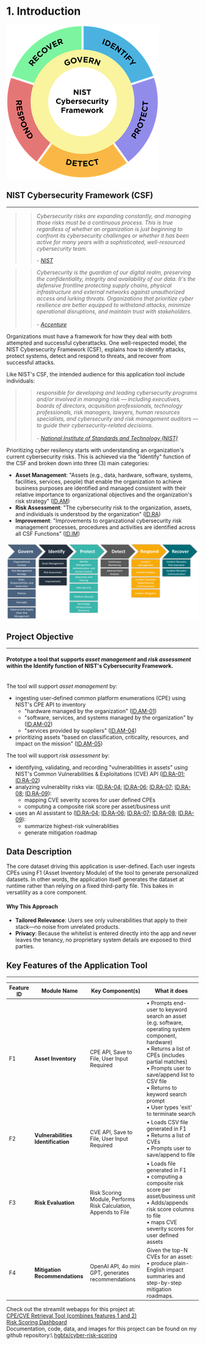 # 1. Introduction

![](https://github.com/hgbtx/cyber-risk-scoring/blob/main/img/csf_wheel_v3.png)

## NIST Cybersecurity Framework (CSF)

***

>>_Cybersecurity risks are expanding constantly, and managing those risks must be a continuous process. This is true regardless of whether an organization is just beginning to confront its cybersecurity challenges or whether it has been active for many years with a sophisticated, well-resourced cybersecurity team._
>>
>>\- _[NIST](https://nvlpubs.nist.gov/nistpubs/CSWP/NIST.CSWP.29.pdf)_

>>_Cybersecurity is the guardian of our digital realm, preserving the confidentiality, integrity and availability of our data. It's the defensive frontline protecting supply chains, physical infrastructure and external networks against unauthorized access and lurking threats.  Organizations that prioritize cyber resilience are better equipped to withstand attacks, minimize operational disruptions, and maintain trust with stakeholders._\
\
\- _[Accenture](https://www.accenture.com/us-en/insights/cyber-security-index)_

Organizations must have a framework for how they deal with both attempted and successful cyberattacks. One well-respected model, the NIST Cybersecurity Framework (CSF), explains how to identify attacks, protect systems, detect and respond to threats, and recover from successful attacks. 

Like NIST's CSF, the intended audience for this application tool include individuals:
>>_responsible for developing and leading cybersecurity programs and/or involved in managing risk — including executives, boards of directors, acquisition professionals, technology professionals, risk managers, lawyers, human resources specialists, and cybersecurity and risk management auditors — to guide their cybersecurity-related decisions._\
\
\- _[National Institute of Standards and Technology (NIST)](https://nvlpubs.nist.gov/nistpubs/CSWP/NIST.CSWP.29.pdf)_

Prioritizing cyber resilency starts with understanding an organization's current cybersecurity risks. This is achieved via the "Identify" function of the CSF and broken down into three (3) main categories:
* __Asset Management__:  "Assets (e.g., data, hardware, software, systems, facilities, services, people) that enable the organization to achieve business purposes are identified and managed consistent with their relative importance to organizational objectives and the organization's risk strategy" ([ID.AM](https://csrc.nist.gov/Projects/Cybersecurity-Framework/Filters#/csf/filters:~:text=Asset%20Management%20(ID.AM)%3A%20Assets%20(e.g.%2C%20data%2C%20hardware%2C%20software%2C%20systems%2C%20facilities%2C%20services%2C%20people)%20that%20enable%20the%20organization%20to%20achieve%20business%20purposes%20are%20identified%20and%20managed%20consistent%20with%20their%20relative%20importance%20to%20organizational%20objectives%20and%20the%20organization%27s%20risk%20strategy))
* __Risk Assessment__: "The cybersecurity risk to the organization, assets, and individuals is understood by the organization" ([ID.RA](https://csrc.nist.gov/Projects/Cybersecurity-Framework/Filters#/csf/filters:~:text=Risk%20Assessment%20(ID.RA)%3A%20The%20cybersecurity%20risk%20to%20the%20organization%2C%20assets%2C%20and%20individuals%20is%20understood%20by%20the%20organization))
* __Improvement__:  "Improvements to organizational cybersecurity risk management processes, procedures and activities are identified across all CSF Functions" ([ID.IM](https://csrc.nist.gov/Projects/Cybersecurity-Framework/Filters#/csf/filters:~:text=Improvement%20(ID.IM)%3A%20Improvements%20to%20organizational%20cybersecurity%20risk%20management%20processes%2C%20procedures%20and%20activities%20are%20identified%20across%20all%20CSF%20Functions))

![](https://github.com/hgbtx/cyber-risk-scoring/blob/main/img/csf_categories.png)

## Project Objective 
------

#### Prototype a tool that supports _asset management_ and _risk assessment_ within the __Identify__ function of NIST's Cybersecurity Framework.
\
The tool will support _asset management_ by:
* ingesting user-defined common platform enumerations (CPE) using NIST's CPE API to inventory
    * "hardware managed by the organization" ([ID.AM-01](https://csrc.nist.gov/Projects/Cybersecurity-Framework/Filters#/csf/filters:~:text=ID.AM%2D01%3A%20Inventories%20of%20hardware%20managed%20by%20the%20organization%20are%20maintained))
    * "software, services, and systems managed by the organization" by  ([ID.AM-02](https://csrc.nist.gov/Projects/Cybersecurity-Framework/Filters#/csf/filters:~:text=ID.AM%2D02%3A%20Inventories%20of%20software%2C%20services%2C%20and%20systems%20managed%20by%20the%20organization%20are%20maintained))
    * "services provided by suppliers" ([ID.AM-04](https://csrc.nist.gov/Projects/Cybersecurity-Framework/Filters#/csf/filters:~:text=ID.AM%2D04%3A%20Inventories%20of%20services%20provided%20by%20suppliers%20are%20maintained))
* prioritizing assets "based on classification, criticality, resources, and impact on the mission" ([ID.AM-05](https://csrc.nist.gov/Projects/Cybersecurity-Framework/Filters#/csf/filters:~:text=ID.AM%2D05%3A%20Assets%20are%20prioritized%20based%20on%20classification%2C%20criticality%2C%20resources%2C%20and%20impact%20on%20the%20mission))

The tool will support _risk assessment_ by:
* identifying, validating, and recording "vulnerabilities in assets" using NIST's Common Vulnerabilities & Exploitations (CVE) API ([ID.RA-01](https://csrc.nist.gov/Projects/Cybersecurity-Framework/Filters#/csf/filters:~:text=ID.RA%2D01%3A%20Vulnerabilities%20in%20assets%20are%20identified%2C%20validated%2C%20and%20recorded); [ID.RA-02](https://csrc.nist.gov/Projects/Cybersecurity-Framework/Filters#/csf/filters:~:text=ID.RA%2D02%3A%20Cyber%20threat%20intelligence%20is%20received%20from%20information%20sharing%20forums%20and%20sources))
* analyzing vulnerablity risks via: ([ID.RA-04](https://csrc.nist.gov/Projects/Cybersecurity-Framework/Filters#/csf/filters:~:text=ID.RA%2D04%3A%20Potential%20impacts%20and%20likelihoods%20of%20threats%20exploiting%20vulnerabilities%20are%20identified%20and%20recorded); [ID.RA-06](https://csrc.nist.gov/Projects/Cybersecurity-Framework/Filters#/csf/filters:~:text=ID.RA%2D06%3A%20Risk%20responses%20are%20chosen%2C%20prioritized%2C%20planned%2C%20tracked%2C%20and%20communicated); [ID.RA-07](https://csrc.nist.gov/Projects/Cybersecurity-Framework/Filters#/csf/filters:~:text=ID.RA%2D07%3A%20Changes%20and%20exceptions%20are%20managed%2C%20assessed%20for%20risk%20impact%2C%20recorded%2C%20and%20tracked); [ID.RA-08](https://csrc.nist.gov/Projects/Cybersecurity-Framework/Filters#/csf/filters:~:text=ID.RA%2D08%3A%20Processes%20for%20receiving%2C%20analyzing%2C%20and%20responding%20to%20vulnerability%20disclosures%20are%20established); [ID.RA-09](https://csrc.nist.gov/Projects/Cybersecurity-Framework/Filters#/csf/filters:~:text=ID.RA%2D09%3A%20The%20authenticity%20and%20integrity%20of%20hardware%20and%20software%20are%20assessed%20prior%20to%20acquisition%20and%20use)):
    * mapping CVE severity scores for user defined CPEs
    * computing a composite risk score per asset/business unit
* uses an AI assistant to ([ID.RA-04](https://csrc.nist.gov/Projects/Cybersecurity-Framework/Filters#/csf/filters:~:text=ID.RA%2D04%3A%20Potential%20impacts%20and%20likelihoods%20of%20threats%20exploiting%20vulnerabilities%20are%20identified%20and%20recorded); [ID.RA-06](https://csrc.nist.gov/Projects/Cybersecurity-Framework/Filters#/csf/filters:~:text=ID.RA%2D06%3A%20Risk%20responses%20are%20chosen%2C%20prioritized%2C%20planned%2C%20tracked%2C%20and%20communicated); [ID.RA-07](https://csrc.nist.gov/Projects/Cybersecurity-Framework/Filters#/csf/filters:~:text=ID.RA%2D07%3A%20Changes%20and%20exceptions%20are%20managed%2C%20assessed%20for%20risk%20impact%2C%20recorded%2C%20and%20tracked); [ID.RA-08](https://csrc.nist.gov/Projects/Cybersecurity-Framework/Filters#/csf/filters:~:text=ID.RA%2D08%3A%20Processes%20for%20receiving%2C%20analyzing%2C%20and%20responding%20to%20vulnerability%20disclosures%20are%20established); [ID.RA-09](https://csrc.nist.gov/Projects/Cybersecurity-Framework/Filters#/csf/filters:~:text=ID.RA%2D09%3A%20The%20authenticity%20and%20integrity%20of%20hardware%20and%20software%20are%20assessed%20prior%20to%20acquisition%20and%20use)):
    * summarize highest-risk vulnerablities
    * generate mitigation roadmap

## Data Description

The core dataset driving this application is user-defined. Each user ingests CPEs using F1 (Asset Inventory Module) of the tool to generate personalized datasets. In other words, the application itself generates the dataset at runtime rather than relying on a fixed third-party file. This bakes in versatility as a core component.

#### Why This Approach
* __Tailored Relevance__: Users see only vulnerabilities that apply to their stack—no noise from unrelated products.
* __Privacy__: Because the whitelist is entered directly into the app and never leaves the tenancy, no proprietary system details are exposed to third parties.

## Key Features of the Application Tool
***
Feature ID | Module Name | Key Component(s) | What it does |
|--------- |------------ |----------------- |------------- |
| F1 | __Asset Inventory__ | CPE API, Save to File, User Input Required | • Prompts end-user to keyword search an asset (e.g. software, operating system component, hardware)<br>• Returns a list of CPEs (includes partial matches)<br>• Prompts user to save/append list to CSV file<br>• Returns to keyword search prompt<br>• User types 'exit' to terminate search |
| F2 | __Vulnerabilities Identification__ | CVE API, Save to File, User Input Required | • Loads CSV file generated in F1<br>• Returns a list of CVEs<br>• Prompts user to save/append to file |
| F3 | __Risk Evaluation__ | Risk Scoring Module, Performs Risk Calculation, Appends to File | • Loads file generated in F1<br>• computing a composite risk score per asset/business unit<br>• Adds/appends risk score columns to file <br>• maps CVE severity scores for user defined assets |
| F4 | __Mitigation Recommendations__ | OpenAI API, 4o mini GPT, generates recommendations | Given the top-N CVEs for an asset:<br>• produce plain-English impact summaries and step-by-step mitigation roadmaps. |


Check out the streamlit webapps for this project at: \
[CPE/CVE Retrieval Tool (combines features 1 and 2)](https://cpe-cve-retrieval.streamlit.app/) \
[Risk Scoring Dashboard](https://f3-risk-scoring.streamlit.app/)\
Documentation, code, data, and images for this project can be found on my github repository:\ 
[hgbtx/cyber-risk-scoring](https://github.com/hgbtx/cyber-risk-scoring/)
